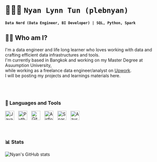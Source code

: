 # 🧑🏼‍💻 **`Nyan Lynn Tun (plebnyan)`**
**`Data Nerd (Data Engineer, BI Developer) | SQL, Python, Spark`**
<br>


## 🙋‍♂️ Who am I?
I'm a data engineer and life long learner who loves working with data and crafting efficient data infrastructures and tools. <br>
I'm currently based in Bangkok and working on my Master Degree at Asuumption University, <br>while working as a freelance data engineer/analyst on [Upwork](https://www.upwork.com/fl/~014816953739eca750?mp_source=share).<br>
I will be posting my projects and learnings materials here.

<br>
<br>


### 🧰 Languages and Tools

<img align="left" alt="Java" width="30px" style="padding-right:10px;" src="https://cdn.jsdelivr.net/gh/devicons/devicon/icons/java/java-original.svg"/>
<img align="left" alt="Python" width="30px" style="padding-right:10px;" src="https://cdn.jsdelivr.net/gh/devicons/devicon/icons/python/python-plain.svg" />
<img align="left" alt="Git" width="30px" style="padding-right:10px;" src="https://cdn.jsdelivr.net/gh/devicons/devicon/icons/git/git-original.svg" />
<img align="left" alt="Airflow" width="30px" style="padding-right:10px;" src='https://cdn.jsdelivr.net/gh/devicons/devicon@latest/icons/apacheairflow/apacheairflow-original.svg'/>
<img align="left" alt="Spark" width="30px" style="padding-right:10px;" src="https://cdn.jsdelivr.net/gh/devicons/devicon/icons/apachespark/apachespark-original.svg" />
<img align="left" alt="Azure" width="30px" style="padding-right:10px;" src="https://cdn.jsdelivr.net/gh/devicons/devicon/icons/azure/azure-original.svg" />
<br />

<br>
<br>
<br>


### 📊 Stats

![Nyan's GitHub stats](https://github-readme-stats.vercel.app/api?username=plebnyan&show_icons=true&theme=gruvbox)
<!--
**plebnyan/plebnyan** is a ✨ _special_ ✨ repository because its `README.md` (this file) appears on your GitHub profile.

Here are some ideas to get you started:

- 🔭 I’m currently working on ...
- 🌱 I’m currently learning ...
- 👯 I’m looking to collaborate on ...
- 🤔 I’m looking for help with ...
- 💬 Ask me about ...
- 📫 How to reach me: ...
- 😄 Pronouns: ...
- ⚡ Fun fact: ...
-->
